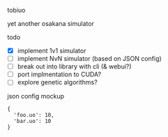 tobiuo

yet another osakana simulator

todo

- [x] implement 1v1 simulator
- [ ] implement NvN simulator (based on JSON config)
- [ ] break out into library with cli (& webui?)
- [ ] port implmentation to CUDA?
- [ ] explore genetic algorithms?

json config mockup

```
{
  'foo.uo': 10,
  'bar.uo': 10
}
```
